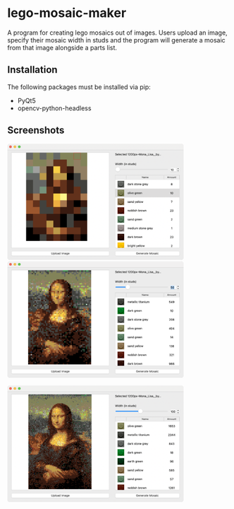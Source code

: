 # lego-mosaic-maker

A program for creating lego mosaics out of images. Users upload an image, specify their mosaic width in studs and the program will generate a mosaic from that image alongside a parts list. 

## Installation

The following packages must be installed via pip:
* PyQt5
* opencv-python-headless

## Screenshots

<p float="left">
  <img src="screenshots/screenshot1.png?raw=true" width="400" />
  <img src="screenshots/screenshot3.png?raw=true" width="400" />
</p>

<p float="left">
  <img src="screenshots/screenshot2.png?raw=true" width="400" />
</p>
